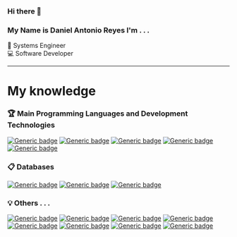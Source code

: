 ### Hi there 👋
  
### My Name is Daniel Antonio Reyes  I'm . . .

:rocket: Systems Engineer <br>
:computer: Software Developer <br>

---
# My knowledge
### :trophy: Main Programming Languages and Development Technologies

[![Generic badge](https://img.shields.io/badge/Java-✓-brightgreen.svg?style=flat&logo=java&labelColor=black)](https://sdkman.io/)
[![Generic badge](https://img.shields.io/badge/JavaScript-✓-brightgreen.svg?style=flat&logo=javascript&labelColor=black)](https://javascript.info/)
[![Generic badge](https://img.shields.io/badge/TypeScript-✓-brightgreen.svg?style=flat&logo=typescript&labelColor=blue)](https://www.typescriptlang.org/docs/home.html)
[![Generic badge](https://img.shields.io/badge/HTML5-✓-brightgreen.svg?style=flat&logo=html5&labelColor=black)](https://developer.mozilla.org/es/docs/Web/HTML)
[![Generic badge](https://img.shields.io/badge/CSS-✓-brightgreen.svg?style=flat&logo=css3&labelColor=orange)](https://developer.mozilla.org/es/docs/Web/CSS)

### :clipboard: Databases
[![Generic badge](https://img.shields.io/badge/MySQL-✓-brightgreen.svg?style=flat&labelColor=black&logo=mysql)](https://www.mysql.com/)
[![Generic badge](https://img.shields.io/badge/Postgres-✓-brightgreen.svg?style=flat&labelColor=black&logo=postgresql)](https://www.postgresql.org/)
[![Generic badge](https://img.shields.io/badge/MongoDB-✓-brightgreen.svg?style=flat&labelColor=black&logo=MongoDB)](https://www.mongodb.com/)

### :bulb: Others . . .
[![Generic badge](https://img.shields.io/badge/Node.js-✓-brightgreen.svg?style=flat&logo=nodejs&labelColor=black)](https://nodejs.org)
[![Generic badge](https://img.shields.io/badge/GIT-✓-brightgreen.svg?style=flat&logo=git&labelColor=blue)](https://git-scm.com/)
[![Generic badge](https://img.shields.io/badge/Bootstrap-✓-brightgreen.svg?style=flat&logo=bootstrap&labelColor=blueviolet)](https://getbootstrap.com/)
[![Generic badge](https://img.shields.io/badge/Docker-✓-brightgreen.svg?style=flat&logo=docker&labelColor=black)](https://www.docker.com/)
[![Generic badge](https://img.shields.io/badge/Linux-✓-brightgreen.svg?style=flat&logo=linux&labelColor=black)](https://www.linux.org/)
[![Generic badge](https://img.shields.io/badge/Vscode-✓-brightgreen.svg?style=flat&logo=visual-studio-code&labelColor=blue)](https://code.visualstudio.com/)
[![Generic badge](https://img.shields.io/badge/Firebase-✓-brightgreen.svg?style=flat&logo=firebase&labelColor=black)](https://firebase.com/)
[![Generic badge](https://img.shields.io/badge/Nginx-✓-brightgreen.svg?style=flat&logo=nginx&labelColor=black)](https://www.nginx.com/)
